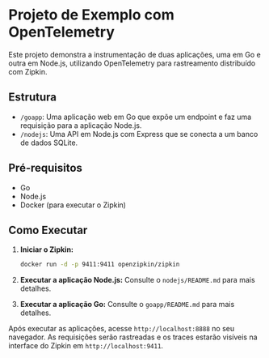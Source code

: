 # Projeto de Exemplo com OpenTelemetry

Este projeto demonstra a instrumentação de duas aplicações, uma em Go e outra em Node.js, utilizando OpenTelemetry para rastreamento distribuído com Zipkin.

## Estrutura

- `/goapp`: Uma aplicação web em Go que expõe um endpoint e faz uma requisição para a aplicação Node.js.
- `/nodejs`: Uma API em Node.js com Express que se conecta a um banco de dados SQLite.

## Pré-requisitos

- Go
- Node.js
- Docker (para executar o Zipkin)

## Como Executar

1. **Iniciar o Zipkin:**

    ```bash
    docker run -d -p 9411:9411 openzipkin/zipkin
    ```

2. **Executar a aplicação Node.js:**
    Consulte o `nodejs/README.md` para mais detalhes.

3. **Executar a aplicação Go:**
    Consulte o `goapp/README.md` para mais detalhes.

Após executar as aplicações, acesse `http://localhost:8888` no seu navegador. As requisições serão rastreadas e os traces estarão visíveis na interface do Zipkin em `http://localhost:9411`.

